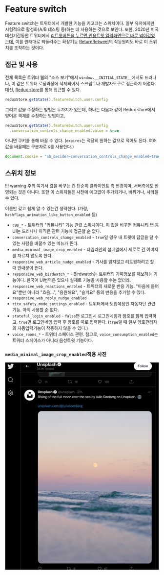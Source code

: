 Feature switch
==============

Feature switch는 트위터에서 개발한 기능을 키고끄는 스위치이다. 일부 유저에게만 시험적으로 활성화(A/B 테스팅 등)하는 데 사용하는 것으로 보인다. 또한, 2020년 미국 대선기간동안 트위터에서 [리트윗버튼을 누르면 인용트윗 입력화면으로 바로 넘어갔었는데](https://blog.twitter.com/en_us/topics/company/2020/2020-election-changes), 이를 원래대로 되돌려주는 확장기능 [ReturnRetweet](https://github.com/gaeulbyul/ReturnRetweet)의 작동원리도 바로 이 스위치를 조작하는 것이다.

접근 및 사용
-------

전체 목록은 트위터 웹의 "소스 보기"에서 `window.__INITIAL_STATE__`에서도 드러나나, 이 값은 트위터 로딩과정에 삭제되어서 스크립트나 개발자도구로 접근하기 어렵다. 대신, [Redux store](./redux-store.md)를 통해 접근할 수 있다.

```javascript
reduxStore.getState().featureSwitch.user.config
```

그리고 값을 수정하는 방법은 두가지가 있는데, 하나는 다음과 같이 Redux store에서 얻어온 객체를 수정하는 방법이고,

```javascript
reduxStore.getState().featureSwitch.user.config
  .conversation_controls_change_enabled.value = true
```

아니면 쿠키를 통해 바꿀 수 있다. (`expires`는 적당히 원하는 값으로 적어도 된다. 여러 값을 바꿀때는 구분자로 `&`를 사용한다.)

```javascript
document.cookie = "ab_decider=conversation_controls_change_enabled=true&stateful_login_enabled=false;expires=Tue, 19 Jan 2038 04:14:07 GMT"
```

스위치 정보
------

!!! warning 주의
    여기서 값을 바꾸는 건 단순히 클라이언트 측 변경이며, 서버측에도 반영되는 것은 아니다. 또한 이 스위치들은 사전에 예고없이 추가되거나, 바뀌거나, 사라질 수 있다.

이름만 갖고 쉽게 알 수 있는건 생략한다. (가령, `hashflags_animation_like_button_enabled` 등)

* `c9s_*` - 트위터의 "커뮤니티" 기능 관련 스위치이다. 이 값을 바꾸면 커뮤니티 탭 등 UI는 드러나나 아직은 관련 기능에 접근할 순 없다.
* `conversation_controls_change_enabled` - `true`일 경우 내 트윗에 답글을 달 수 있는 사람을 바꿀수 있는 메뉴가 뜬다.
* `media_minimal_image_crop_enabled` - 타임라인의 섬네일에서 세로로 긴 이미지를 자르지 않도록 한다.
* `responsive_web_article_nudge_enabled` - 기사를 읽지않고 리트윗하려고 할 때 안내문이 뜬다.
* `responsive_web_birdwatch_*` - Birdwatch는 트위터의 가짜정보를 제보하는 기능이다. 한국어 UI번역은 있으나 실제로 기능을 사용할 수는 없더라.
* `responsive_web_reactions_enabled` - 트위터의 새로운 반응 기능. "마음에 들어요"뿐만 아니라 "흐음...", "응원해요", "슬퍼요" 등의 반응을 추가할 수 있다.
* `responsive_web_reply_nudge_enabled`
* `rito_safety_mode_settings_enabled` - 트위터에서 도입예정인 자동차단 관련 기능. 아직 사용할 순 없다.
* `stateful_login_enabled` - `false`면 로그인시 로그인네임과 암호를 함께 입력하고, `true`면 로그인네임 입력 후 암호를 따로 입력한다. (`true`일 때 일부 암호관리자의 자동입력기능이 작동하지 않을 수 있다.)
* `voice_rooms_*` - 트위터 스페이스 관련. 참고로, `voice_consumption_enabled`는 트위터 스페이스가 아니라 음성트윗 기능이다.



### `media_minimal_image_crop_enabled`적용 사진

![트위터 타임라인 스크린샷. unsplash 계정이 올린 사진이 잘린 부분 없이 나타난다. 사진은 중앙에 달이 떠있는 바다사진.](./images/media_minimal_image_crop_enabled.jpg)

